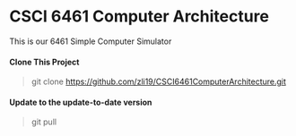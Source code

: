 # CSCI 6461 Computer Architecture
This is our 6461 Simple Computer Simulator
#### Clone This Project

> git clone https://github.com/zli19/CSCI6461ComputerArchitecture.git

#### Update to the update-to-date version

> git pull

